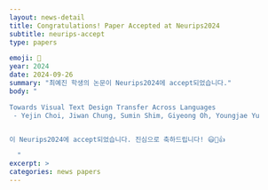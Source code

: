 ```yaml
---
layout: news-detail
title: Congratulations! Paper Accepted at Neurips2024
subtitle: neurips-accept
type: papers

emoji: 🎉
year: 2024
date: 2024-09-26
summary: "최예진 학생의 논문이 Neurips2024에 accept되었습니다."
body: "

Towards Visual Text Design Transfer Across Languages
 - Yejin Choi, Jiwan Chung, Sumin Shim, Giyeong Oh, Youngjae Yu


이 Neurips2024에 accept되었습니다. 진심으로 축하드립니다! 😃🥳👍

  "
excerpt: >
categories: news papers
---
```



